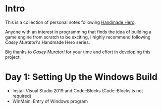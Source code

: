 # Intro
This is a collection of personal notes following [Handmade Hero](https://handmadehero.org/).

Anyone with an interest in programming that finds the idea of building a game engine from scratch to be exciting, I highly recommend following *Casey Muratori's* Handmade Hero series. 

Big thanks to *Casey Muratori* for your time and effort in developing this project. 

# Day 1: Setting Up the Windows Build
* Install Visual Studio 2019 and Code::Blocks (Code::Blocks is not required)
* WinMain: Entry of Windows program
